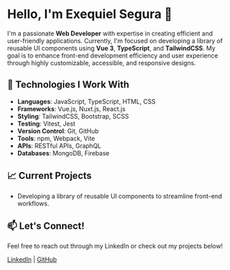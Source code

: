 # Hello, I'm Exequiel Segura 👋

I'm a passionate **Web Developer** with expertise in creating efficient and user-friendly applications. Currently, I'm focused on developing a library of reusable UI components using **Vue 3**, **TypeScript**, and **TailwindCSS**. My goal is to enhance front-end development efficiency and user experience through highly customizable, accessible, and responsive designs.

## 🌟 Technologies I Work With

- **Languages**: JavaScript, TypeScript, HTML, CSS
- **Frameworks**: Vue.js, Nuxt.js, React.js
- **Styling**: TailwindCSS, Bootstrap, SCSS
- **Testing**: Vitest, Jest
- **Version Control**: Git, GitHub
- **Tools**: npm, Webpack, Vite
- **APIs**: RESTful APIs, GraphQL
- **Databases**: MongoDB, Firebase

## 📈 Current Projects

- Developing a library of reusable UI components to streamline front-end workflows.

## 📫 Let's Connect!

Feel free to reach out through my LinkedIn or check out my projects below!

[LinkedIn](https://www.linkedin.com/in/exequiel-segura/) | [GitHub](https://github.com/BabyDr1v3r)
